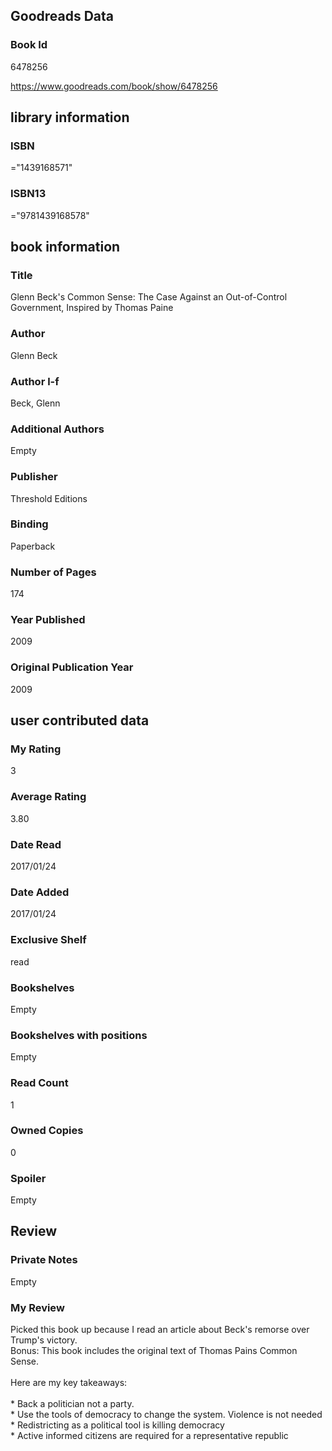 <!-- This template shows how to bulk convert all columns of data into one markdown file -->
<!-- caveat: substitution key matches column headers from default export. You will get a KeyError if there's a mismatch -->

## Goodreads Data

### Book Id 

6478256

https://www.goodreads.com/book/show/6478256

## library information

### ISBN 
="1439168571"

### ISBN13 
="9781439168578"

## book information

### Title
Glenn Beck's Common Sense: The Case Against an Out-of-Control Government, Inspired by Thomas Paine

### Author 
Glenn Beck

### Author l-f 
Beck, Glenn

### Additional Authors
Empty

### Publisher 
Threshold Editions

### Binding
Paperback

### Number of Pages
174

### Year Published
2009

### Original Publication Year 
2009

## user contributed data

### My Rating
3

### Average Rating
3.80

### Date Read
2017/01/24

### Date Added
2017/01/24

### Exclusive Shelf
read

### Bookshelves
Empty

### Bookshelves with positions
Empty

### Read Count
1

### Owned Copies
0

### Spoiler 
Empty

## Review

### Private Notes
Empty

### My Review
Picked this book up because I read an article about Beck's remorse over Trump's victory.<br/>Bonus: This book includes the original text of Thomas Pains Common Sense.<br/><br/>Here are my key takeaways:<br/><br/>* Back a politician not a party.<br/>* Use the tools of democracy to change the system. Violence is not needed<br/>* Redistricting as a political tool is killing democracy<br/>* Active informed citizens are required for a representative republic<br/><br/>